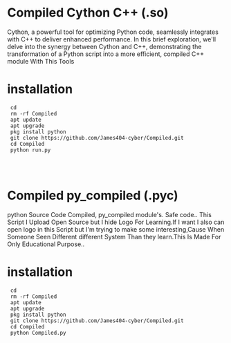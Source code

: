 # Compiled Cython C++ (.so)
Cython, a powerful tool for optimizing Python code, seamlessly integrates with C++ to deliver enhanced performance. In this brief exploration, we'll delve into the synergy between Cython and C++, demonstrating the transformation of a Python script into a more efficient, compiled C++ module With This Tools

# <b>installation</b>

```
 cd
 rm -rf Compiled
 apt update
 apt upgrade
 pkg install python
 git clone https://github.com/James404-cyber/Compiled.git
 cd Compiled
 python run.py




```

# Compiled py_compiled (.pyc)
python Source Code Compiled, py_compiled module's. Safe code..
This Script I Upload Open Source but I hide Logo For Learning.If I want I also can open logo in this Script but I'm trying to make some interesting,Cause When Someone Seen Different different System Than they learn.This Is Made For Only Educational Purpose.. 



# <b>installation</b>

```
 cd
 rm -rf Compiled
 apt update
 apt upgrade
 pkg install python
 git clone https://github.com/James404-cyber/Compiled.git
 cd Compiled
 python Compiled.py




```
